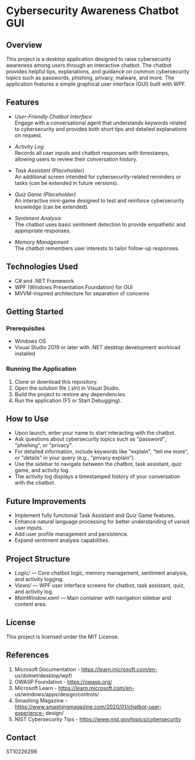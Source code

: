 # Cybersecurity Awareness Chatbot GUI

## Overview

This project is a desktop application designed to raise cybersecurity awareness among users through an interactive chatbot. The chatbot provides helpful tips, explanations, and guidance on common cybersecurity topics such as passwords, phishing, privacy, malware, and more. The application features a simple graphical user interface (GUI) built with WPF.

## Features

- *User-Friendly Chatbot Interface*  
  Engage with a conversational agent that understands keywords related to cybersecurity and provides both short tips and detailed explanations on request.

- *Activity Log*  
  Records all user inputs and chatbot responses with timestamps, allowing users to review their conversation history.

- *Task Assistant (Placeholder)*  
  An additional screen intended for cybersecurity-related reminders or tasks (can be extended in future versions).

- *Quiz Game (Placeholder)*  
  An interactive mini-game designed to test and reinforce cybersecurity knowledge (can be extended).

- *Sentiment Analysis*  
  The chatbot uses basic sentiment detection to provide empathetic and appropriate responses.

- *Memory Management*  
  The chatbot remembers user interests to tailor follow-up responses.

## Technologies Used

- C# and .NET Framework  
- WPF (Windows Presentation Foundation) for GUI  
- MVVM-inspired architecture for separation of concerns

## Getting Started

### Prerequisites

- Windows OS  
- Visual Studio 2019 or later with .NET desktop development workload installed

### Running the Application

1. Clone or download this repository.  
2. Open the solution file (.sln) in Visual Studio.  
3. Build the project to restore any dependencies.  
4. Run the application (F5 or Start Debugging).

## How to Use

- Upon launch, enter your name to start interacting with the chatbot.  
- Ask questions about cybersecurity topics such as "password", "phishing", or "privacy".  
- For detailed information, include keywords like "explain", "tell me more", or "details" in your query (e.g., "privacy explain").  
- Use the sidebar to navigate between the chatbot, task assistant, quiz game, and activity log.  
- The activity log displays a timestamped history of your conversation with the chatbot.

## Future Improvements

- Implement fully functional Task Assistant and Quiz Game features.  
- Enhance natural language processing for better understanding of varied user inputs.  
- Add user profile management and persistence.  
- Expand sentiment analysis capabilities.

## Project Structure

- *Logic/* — Core chatbot logic, memory management, sentiment analysis, and activity logging.  
- *Views/* — WPF user interface screens for chatbot, task assistant, quiz, and activity log.  
- *MainWindow.xaml* — Main container with navigation sidebar and content area.

## License

This project is licensed under the MIT License.

## References

1. Microsoft Documentation - https://learn.microsoft.com/en- us/dotnet/desktop/wpf/
2. OWASP Foundation - https://owasp.org/
3. Microsoft Learn - https://learn.microsoft.com/en- us/windows/apps/design/controls/
4. Smashing Magazine - https://www.smashingmagazine.com/2020/01/chatbot-user-experience- design/
5. NIST Cybersecurity Tips - https://www.nist.gov/topics/cybersecurity

## Contact
ST10226298

